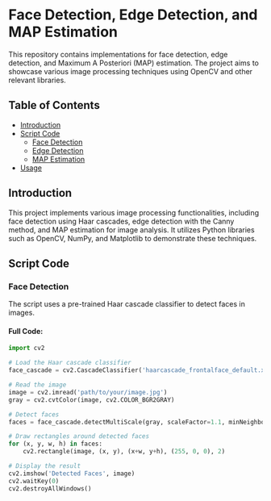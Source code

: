 # Face Detection, Edge Detection, and MAP Estimation

This repository  contains implementations for face detection, edge detection, and Maximum A Posteriori (MAP) estimation. The project aims to showcase various image processing techniques using OpenCV and other relevant libraries.

## Table of Contents
- [Introduction](#introduction)
- [Script Code](#script-code)
  - [Face Detection](#face-detection)
  - [Edge Detection](#edge-detection)
  - [MAP Estimation](#map-estimation)
- [Usage](#usage)

## Introduction
This project implements various image processing functionalities, including face detection using Haar cascades, edge detection with the Canny method, and MAP estimation for image analysis. It utilizes Python libraries such as OpenCV, NumPy, and Matplotlib to demonstrate these techniques.

## Script Code

### Face Detection

The script uses a pre-trained Haar cascade classifier to detect faces in images.

#### Full Code:
```python
import cv2

# Load the Haar cascade classifier
face_cascade = cv2.CascadeClassifier('haarcascade_frontalface_default.xml')

# Read the image
image = cv2.imread('path/to/your/image.jpg')
gray = cv2.cvtColor(image, cv2.COLOR_BGR2GRAY)

# Detect faces
faces = face_cascade.detectMultiScale(gray, scaleFactor=1.1, minNeighbors=5)

# Draw rectangles around detected faces
for (x, y, w, h) in faces:
    cv2.rectangle(image, (x, y), (x+w, y+h), (255, 0, 0), 2)

# Display the result
cv2.imshow('Detected Faces', image)
cv2.waitKey(0)
cv2.destroyAllWindows()


